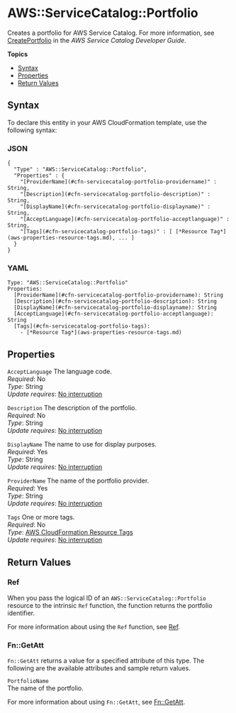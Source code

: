 # AWS::ServiceCatalog::Portfolio<a name="aws-resource-servicecatalog-portfolio"></a>

Creates a portfolio for AWS Service Catalog\. For more information, see [CreatePortfolio](https://docs.aws.amazon.com/servicecatalog/latest/dg/API_CreatePortfolio.html) in the *AWS Service Catalog Developer Guide*\.

**Topics**
+ [Syntax](#aws-resource-servicecatalog-portfolio-syntax)
+ [Properties](#aws-resource-servicecatalog-portfolio-properties)
+ [Return Values](#aws-resource-servicecatalog-portfolio-returnvalues)

## Syntax<a name="aws-resource-servicecatalog-portfolio-syntax"></a>

To declare this entity in your AWS CloudFormation template, use the following syntax:

### JSON<a name="aws-resource-servicecatalog-portfolio-syntax.json"></a>

```
{
  "Type" : "AWS::ServiceCatalog::Portfolio",
  "Properties" : {
    "[ProviderName](#cfn-servicecatalog-portfolio-providername)" : String,
    "[Description](#cfn-servicecatalog-portfolio-description)" : String,
    "[DisplayName](#cfn-servicecatalog-portfolio-displayname)" : String,
    "[AcceptLanguage](#cfn-servicecatalog-portfolio-acceptlanguage)" : String,
    "[Tags](#cfn-servicecatalog-portfolio-tags)" : [ [*Resource Tag*](aws-properties-resource-tags.md), ... ]
  }
}
```

### YAML<a name="aws-resource-servicecatalog-portfolio-syntax.yaml"></a>

```
Type: "AWS::ServiceCatalog::Portfolio"
Properties:
  [ProviderName](#cfn-servicecatalog-portfolio-providername): String
  [Description](#cfn-servicecatalog-portfolio-description): String
  [DisplayName](#cfn-servicecatalog-portfolio-displayname): String
  [AcceptLanguage](#cfn-servicecatalog-portfolio-acceptlanguage): String
  [Tags](#cfn-servicecatalog-portfolio-tags): 
    - [*Resource Tag*](aws-properties-resource-tags.md)
```

## Properties<a name="aws-resource-servicecatalog-portfolio-properties"></a>

`AcceptLanguage`  <a name="cfn-servicecatalog-portfolio-acceptlanguage"></a>
The language code\.  
*Required*: No  
*Type*: String  
*Update requires*: [No interruption](using-cfn-updating-stacks-update-behaviors.md#update-no-interrupt)

`Description`  <a name="cfn-servicecatalog-portfolio-description"></a>
The description of the portfolio\.  
*Required*: No  
*Type*: String  
*Update requires*: [No interruption](using-cfn-updating-stacks-update-behaviors.md#update-no-interrupt)

`DisplayName`  <a name="cfn-servicecatalog-portfolio-displayname"></a>
The name to use for display purposes\.  
*Required*: Yes  
*Type*: String  
*Update requires*: [No interruption](using-cfn-updating-stacks-update-behaviors.md#update-no-interrupt)

`ProviderName`  <a name="cfn-servicecatalog-portfolio-providername"></a>
The name of the portfolio provider\.  
*Required*: Yes  
*Type*: String  
*Update requires*: [No interruption](using-cfn-updating-stacks-update-behaviors.md#update-no-interrupt)

`Tags`  <a name="cfn-servicecatalog-portfolio-tags"></a>
One or more tags\.  
*Required*: No  
*Type*: [AWS CloudFormation Resource Tags](aws-properties-resource-tags.md)  
*Update requires*: [No interruption](using-cfn-updating-stacks-update-behaviors.md#update-no-interrupt)

## Return Values<a name="aws-resource-servicecatalog-portfolio-returnvalues"></a>

### Ref<a name="aws-resource-servicecatalog-portfolio-ref"></a>

When you pass the logical ID of an `AWS::ServiceCatalog::Portfolio` resource to the intrinsic `Ref` function, the function returns the portfolio identifier\.

For more information about using the `Ref` function, see [Ref](intrinsic-function-reference-ref.md)\.

### Fn::GetAtt<a name="aws-resource-servicecatalog-portfolio-getatt"></a>

 `Fn::GetAtt` returns a value for a specified attribute of this type\. The following are the available attributes and sample return values\.

`PortfolioName`  
The name of the portfolio\.

For more information about using `Fn::GetAtt`, see [Fn::GetAtt](intrinsic-function-reference-getatt.md)\.